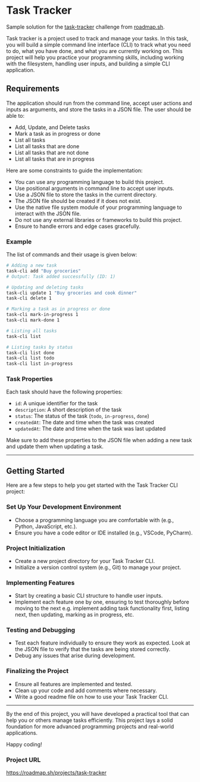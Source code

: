 # Task Tracker

Sample solution for the [task-tracker](https://roadmap.sh/projects/task-tracker) challenge from [roadmap.sh](https://roadmap.sh/).

Task tracker is a project used to track and manage your tasks. In this task, you will build a simple command line interface (CLI) to track what you need to do, what you have done, and what you are currently working on. This project will help you practice your programming skills, including working with the filesystem, handling user inputs, and building a simple CLI application.

## Requirements

The application should run from the command line, accept user actions and inputs as arguments, and store the tasks in a JSON file. The user should be able to:

- Add, Update, and Delete tasks
- Mark a task as in progress or done
- List all tasks
- List all tasks that are done
- List all tasks that are not done
- List all tasks that are in progress

Here are some constraints to guide the implementation:

- You can use any programming language to build this project.
- Use positional arguments in command line to accept user inputs.
- Use a JSON file to store the tasks in the current directory.
- The JSON file should be created if it does not exist.
- Use the native file system module of your programming language to interact with the JSON file.
- Do not use any external libraries or frameworks to build this project.
- Ensure to handle errors and edge cases gracefully.

### Example

The list of commands and their usage is given below:

```bash
# Adding a new task
task-cli add "Buy groceries"
# Output: Task added successfully (ID: 1)

# Updating and deleting tasks
task-cli update 1 "Buy groceries and cook dinner"
task-cli delete 1

# Marking a task as in progress or done
task-cli mark-in-progress 1
task-cli mark-done 1

# Listing all tasks
task-cli list

# Listing tasks by status
task-cli list done
task-cli list todo
task-cli list in-progress
```

### Task Properties

Each task should have the following properties:

- `id`: A unique identifier for the task
- `description`: A short description of the task
- `status`: The status of the task (`todo`, `in-progress`, `done`)
- `createdAt`: The date and time when the task was created
- `updatedAt`: The date and time when the task was last updated

Make sure to add these properties to the JSON file when adding a new task and update them when updating a task.

<hr />

## Getting Started

Here are a few steps to help you get started with the Task Tracker CLI project:

### Set Up Your Development Environment

- Choose a programming language you are comfortable with (e.g., Python, JavaScript, etc.).
- Ensure you have a code editor or IDE installed (e.g., VSCode, PyCharm).

### Project Initialization

- Create a new project directory for your Task Tracker CLI.
- Initialize a version control system (e.g., Git) to manage your project.

### Implementing Features

- Start by creating a basic CLI structure to handle user inputs.
- Implement each feature one by one, ensuring to test thoroughly before moving to the next e.g. implement adding task functionality first, listing next, then updating, marking as in progress, etc.

### Testing and Debugging

- Test each feature individually to ensure they work as expected. Look at the JSON file to verify that the tasks are being stored correctly.
- Debug any issues that arise during development.

### Finalizing the Project

- Ensure all features are implemented and tested.
- Clean up your code and add comments where necessary.
- Write a good readme file on how to use your Task Tracker CLI.

<hr />

By the end of this project, you will have developed a practical tool that can help you or others manage tasks efficiently. This project lays a solid foundation for more advanced programming projects and real-world applications.

Happy coding!

### Project URL
https://roadmap.sh/projects/task-tracker
